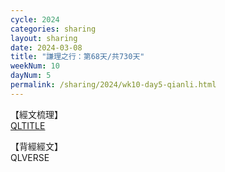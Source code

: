 ```yaml
---
cycle: 2024
categories: sharing
layout: sharing
date: 2024-03-08
title: "謙理之行：第68天/共730天"
weekNum: 10
dayNum: 5
permalink: /sharing/2024/wk10-day5-qianli.html
---
```

【經文梳理】  
[QLTITLE](QLLINK)

【背經經文】  
QLVERSE
